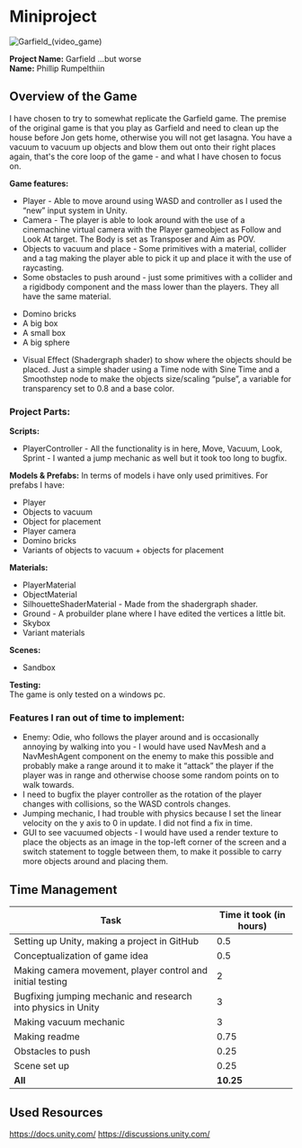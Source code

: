 # Miniproject
![Garfield_(video_game)](https://github.com/user-attachments/assets/72f081ea-30ec-483d-a4ad-b6a42287c13e)

**Project Name:** Garfield ...but worse
<br> **Name:** Phillip Rumpelthiin

## Overview of the Game
I have chosen to try to somewhat replicate the Garfield game. The premise of the original game is that you play as Garfield and need to clean up the house before Jon gets home, otherwise you will not get lasagna. You have a vacuum to vacuum up objects and blow them out onto their right places again, that's the core loop of the game - and what I have chosen to focus on. 

**Game features:** 
*	Player - Able to move around using WASD and controller as I used the “new” input system in Unity. 
*	Camera - The player is able to look around with the use of a cinemachine virtual camera with the Player gameobject as Follow and Look At target. The Body is set as Transposer and Aim as POV.
*	Objects to vacuum and place - Some primitives with a material, collider and a tag making the player able to pick it up and place it with the use of raycasting.
*	Some obstacles to push around - just some primitives with a collider and a rigidbody component and the mass lower than the players. They all have the same material. 
- Domino bricks
- A big box
- A small box
- A big sphere
*	Visual Effect (Shadergraph shader) to show where the objects should be placed. Just a simple shader using a Time node with Sine Time and a Smoothstep node to make the objects size/scaling “pulse”, a variable for transparency set to 0.8 and a base color. 


### Project Parts:
**Scripts:** 
* PlayerController - All the functionality is in here, Move, Vacuum, Look, Sprint - I wanted a jump mechanic as well but it took too long to bugfix. 

**Models & Prefabs:**
In terms of models i have only used primitives. 
For prefabs I have:
*	Player
*	Objects to vacuum
*	Object for placement
*	Player camera
*	Domino bricks
*	Variants of objects to vacuum + objects for placement


**Materials:**
* PlayerMaterial
* ObjectMaterial
* SilhouetteShaderMaterial - Made from the shadergraph shader. 
* Ground - A probuilder plane where I have edited the vertices a little bit. 
* Skybox
* Variant materials

**Scenes:** 
* Sandbox

**Testing:**
<br> The game is only tested on a windows pc. 

### Features I ran out of time to implement: 
* Enemy: Odie, who follows the player around and is occasionally annoying by walking into you - I would have used NavMesh and a NavMeshAgent component on the enemy to make this possible and probably make a range around it to make it “attack” the player if the player was in range and otherwise choose some random points on to walk towards. 
* I need to bugfix the player controller as the rotation of the player changes with collisions, so the WASD controls changes. 
* Jumping mechanic, I had trouble with physics because I set the linear velocity on the y axis to 0 in update. I did not find a fix in time.
* GUI to see vacuumed objects - I would have used a render texture to place the objects as an image in the top-left corner of the screen and a switch statement to toggle between them, to make it possible to carry more objects around and placing them.  


## Time Management
Task  | Time it took (in hours)
------------- | -------------
Setting up Unity, making a project in GitHub  | 0.5
Conceptualization of game idea | 0.5
Making camera movement, player control and initial testing | 2
Bugfixing jumping mechanic and research into physics in Unity | 3
Making vacuum mechanic | 3
Making readme | 0.75
Obstacles to push | 0.25
Scene set up | 0.25
**All** | **10.25**

## Used Resources
https://docs.unity.com/
https://discussions.unity.com/ 









